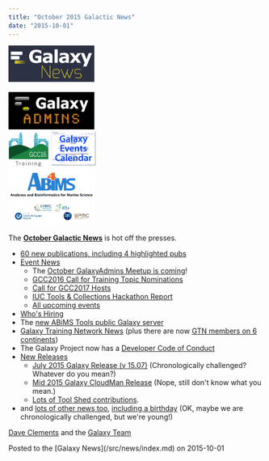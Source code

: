 ```yaml
---
title: "October 2015 Galactic News"
date: "2015-10-01"
---
```


<div class='right'>
<a href='/src/galaxy-updates/2015-10/index.md'><img src="/src/images/galaxy-logos/GalaxyNews.png" alt="Galactic News! October 2015 Edition" width=170 /></a><br /><br />
<a href='/src/galaxy-updates/2015-10/index.md#october-galaxyadmins-meetup'><img src="/src/images/logos/GalaxyAdmins.png" alt="GalaxyAdmins meetup October 15" width="170" /></a><br />
<a href='/src/galaxy-updates/2015-10/index.md#gcc2016-call-for-training-topic-nominations'><img src="/src/events/gcc2016/GCC2016TrainingLogo400.png" alt="GCC2016 Training" width="80" /></a>
<a href='/src/galaxy-updates/2015-10/index.md#upcoming-events'><img src="/src/images/logos/GalxyEventsCalThumb.png" alt="Galaxy Events Calendar" width="90" /></a><br />
<a href='/src/galaxy-updates/2015-10/index.md#new-public-galaxy-servers'><img src="/src/public-galaxy-servers/ABiMSToolsLogos.png" alt="ABiMS Tools Galaxy Server" width="170" /></a>
</div>

The **[October Galactic News](/src/galaxy-updates/2015-10/index.md)** is hot off the presses.
* [60 new publications, including 4 highlighted pubs](/src/galaxy-updates/2015-10/index.md#new-papers)
* [Event News](/src/galaxy-updates/2015-10/index.md#events)
  * The [October GalaxyAdmins Meetup is coming](/src/galaxy-updates/2015-10/index.md#october-galaxyadmins-meetup)!
  * [GCC2016 Call for Training Topic Nominations](/src/galaxy-updates/2015-10/index.md#gcc2016-call-for-training-topic-nominations)
  * [Call for GCC2017 Hosts](/src/galaxy-updates/2015-10/index.md#call-for-gcc2017-hosts)
  * [IUC Tools & Collections Hackathon Report](/src/galaxy-updates/2015-10/index.md#iuc-tools--collections-hackathon-report)
  * [All upcoming events](/src/galaxy-updates/2015-10/index.md#upcoming-events)
* [Who's Hiring](/src/galaxy-updates/2015-10/index.md#whos-hiring)
* The [new ABiMS Tools public Galaxy server](/src/galaxy-updates/2015-10/index.md#new-public-galaxy-servers)
* [Galaxy Training Network News](/src/galaxy-updates/2015-10/index.md#galaxy-training-network-news) (plus there are now [GTN members on 6 continents](/src/galaxy-updates/2015-10/index.md#galaxy-community-hubs))
* The Galaxy Project now has a [Developer Code of Conduct](/src/galaxy-updates/2015-10/index.md#galaxy-developer-code-of-conduct)
* [New Releases](/src/galaxy-updates/2015-10/index.md#releases)
  * [July 2015 Galaxy Release (v 15.07)](/src/galaxy-updates/2015-10/index.md#july-2015-galaxy-release-v-1507) (Chronologically challenged?  Whatever do you mean?)
  * [Mid 2015 Galaxy CloudMan Release](/src/galaxy-updates/2015-10/index.md#mid-2015-galaxy-cloudman-release) (Nope, still don't know what you mean.)
  * [Lots of Tool Shed contributions](/src/toolshed/contributions/2015-09/index.md).
* and [lots of other news too](/src/galaxy-updates/2015-10/index.md#other-news), [including a birthday](/src/galaxy-updates/2015-10/index.md#galaxy-turns-10) (OK, maybe we are chronologically challenged, but we're young!)

[Dave Clements](/src/people/dave-clements/index.md) and the [Galaxy Team](/src/galaxy-team/index.md)

<div class='newsItemFooter'>Posted to the [Galaxy News](/src/news/index.md) on 2015-10-01 </div>


